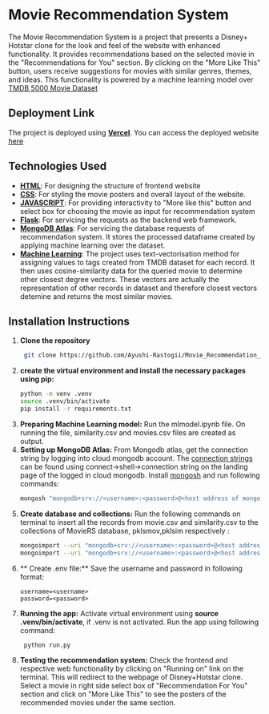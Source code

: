 # Movie Recommendation System
The Movie Recommendation System is a project that presents a Disney+ Hotstar clone for the look and feel of the website with enhanced functionality. It provides recommendations based on the selected movie in the "Recommendations for You" section. By clicking on the "More Like This" button, users receive suggestions for movies with similar genres, themes, and ideas. This functionality is powered by a machine learning model over [TMDB 5000 Movie Dataset](https://www.kaggle.com/datasets/tmdb/tmdb-movie-metadata) 

## Deployment Link
The project is deployed using **[Vercel](https://vercel.com/)**. You can access the deployed website [here](https://movie-recommendation-system-mou64oicm-ayushi-rastogiis-projects.vercel.app/)

## Technologies Used

- **[HTML](https://developer.mozilla.org/en-US/docs/Web/HTML)**: For designing the structure of frontend website
- **[CSS](https://developer.mozilla.org/en-US/docs/Web/CSS)**: For styling the movie posters and overall layout of the website.
- **[JAVASCRIPT](https://developer.mozilla.org/en-US/docs/Web/JavaScript)**: For providing interactivity to "More like this" button and select box for choosing the movie as input for recommendation system
- **[Flask](https://flask.palletsprojects.com/en/3.0.x/)**: For servicing the requests as the backend web framework.
- **[MongoDB Atlas](https://www.mongodb.com/)**: For servicing the database requests of recommendation system. It stores the processed dataframe created by applying machine learning over the dataset.
- **[Machine Learning](https://www.nltk.org/)**: The project uses text-vectorisation method for assigning values to tags created from TMDB dataset for each record. It then uses cosine-similarity data for the queried movie to determine other closest degree vectors. These vectors are actually the representation of other records in dataset and therefore closest vectors detemine and returns the most similar movies.   

## Installation Instructions

1. **Clone the repository**
   ```bash
    git clone https://github.com/Ayushi-Rastogii/Movie_Recommendation_System.git
   ```
2. **create the virtual environment and install the necessary packages using pip:**
   ```bash
   python -m venv .venv
   source .venv/bin/activate
   pip install -r requirements.txt
   ```
3. **Preparing Machine Learning model:**
Run the mlmodel.ipynb file. On running the file, similarity.csv and movies.csv files are created as output.
4. **Setting up MongoDB Atlas:** From Mongodb atlas, get the connection string by logging into cloud mongodb account. The [connection strings](https://www.mongodb.com/docs/manual/reference/connection-string/) can be found using connect->shell->connection string on the landing page of the logged in cloud mongodb. Install [mongosh](https://www.mongodb.com/docs/mongodb-shell/) and run following commands:
   ```bash
   mongosh "mongodb+srv://<username>:<password>@<host address of mongodb cluster >.mongodb.net/"
   ```
5. **Create database and collections:** Run the following commands on terminal to insert all the records from movie.csv and similarity.csv to the collections of MovieRS database, pklsmov,pklsim respectively  :
   ```bash
   mongoimport --uri "mongodb+srv://<username>:<password>@<host address of mongodb cluster >.mongodb.net/MovieRS" --collection pklsmov --type csv --headerline --file </path/to/movie.csv/file>
   mongoimport --uri "mongodb+srv://<username>:<password>@<host address of mongodb cluster >.mongodb.net/MovieRS" --collection pklsim --type csv --headerline --file </path/to/similarity.csv/file>
   ```
6. ** Create .env file:** Save the username and password in following format:
   ```dotenv
   username=<username>
   password=<password>
   ```
7. **Running the app:** Activate virtual environment using **source .venv/bin/activate**, if .venv is not activated. Run the app using following command:
   ```bash
    python run.py
   ```
8. **Testing the recommendation system:** Check the frontend and respective web functionality by clicking on "Running on" link on the terminal. This will redirect to the webpage of Disney+Hotstar clone. Select a movie in right side select box of "Recommendation For You" section and click on "More Like This" to see the posters of the recommended movies under the same section.
